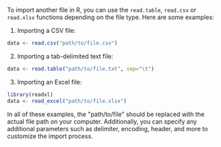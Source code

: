 To import another file in R, you can use the `read.table`, `read.csv` or `read.xlsx` functions depending on the file type. Here are some examples:

1. Importing a CSV file:

```R
data <- read.csv("path/to/file.csv")
```

2. Importing a tab-delimited text file:

```R
data <- read.table("path/to/file.txt", sep="\t")
```

3. Importing an Excel file:

```R
library(readxl)
data <- read_excel("path/to/file.xlsx")
```

In all of these examples, the "path/to/file" should be replaced with the actual file path on your computer. Additionally, you can specify any additional parameters such as delimiter, encoding, header, and more to customize the import process.